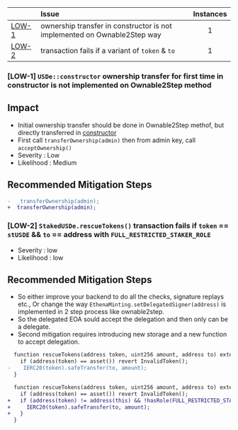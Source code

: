 
| |Issue|Instances|
|-|:-|:-:|
| [LOW-1](#LOW-1) | ownership transfer  in constructor is not implemented on Ownable2Step way| 1 |
| [LOW-2](#LOW-2) | transaction fails if a variant of `token` & `to`| 1 |

### <a name="LOW-1"></a>[LOW-1] `USDe::constructor` ownership transfer for first time in constructor is not implemented on Ownable2Step method

## Impact
- Initial ownership transfer should be done in Ownable2Step methof, but directly transferred in [constructor](https://github.com/code-423n4/2023-10-ethena/blob/d361ced0f57005a1b80c7d01673e17582847aaed/protocols/USDe/contracts/USDe.sol#L20)
- First call `transferOwnership(admin)` then from admin key, call `acceptOwnership()`
- Severity : Low
- Likelihood : Medium

## Recommended Mitigation Steps
```diff
-  _transferOwnership(admin);
+  transferOwnership(admin);
```
### <a name="LOW-2"></a>[LOW-2] `StakedUSDe.rescueTokens()` transaction fails if `token` == `stUSDE` && `to` == address with `FULL_RESTRICTED_STAKER_ROLE`
- Severity : low
- Likelihood : low

## Recommended Mitigation Steps
- So either improve your backend to do all the checks, signature replays etc., Or change the way `EthenaMinting.setDelegatedSigner(address)` is implemented in 2 step process like ownable2step.
- So the delegated EOA sould accept the delegation and then only can be a delegate.
- Second mitigation requires introducing new storage and a new function to accept delegation.
```diff
  function rescueTokens(address token, uint256 amount, address to) external onlyRole(DEFAULT_ADMIN_ROLE) {
    if (address(token) == asset()) revert InvalidToken();
-    IERC20(token).safeTransfer(to, amount);
  }

  function rescueTokens(address token, uint256 amount, address to) external onlyRole(DEFAULT_ADMIN_ROLE) {
    if (address(token) == asset()) revert InvalidToken();
+   if (address(token) != address(this) && !hasRole(FULL_RESTRICTED_STAKER_ROLE, to)) {   
+     IERC20(token).safeTransfer(to, amount);
+   }
  }

```
